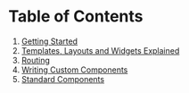 Table of Contents
=================
1. [Getting Started](getting-started.md)
2. [Templates, Layouts and Widgets Explained](templates-layouts-widgets.md)
3. [Routing](routing.md)
4. [Writing Custom Components](custom-components.md)
5. [Standard Components](standard-components.md)
